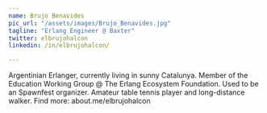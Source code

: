 ```yaml
---
name: Brujo Benavides
pic_url: "/assets/images/Brujo_Benavides.jpg"
tagline: "Erlang Engineer @ Baxter"
twitter: elbrujohalcon
linkedin: /in/elbrujohalcon/

---
```

Argentinian Erlanger, currently living in sunny Catalunya. Member of the Education Working Group @ The Erlang Ecosystem Foundation. Used to be an Spawnfest organizer. Amateur table tennis player and long-distance walker.
Find more: about.me/elbrujohalcon

